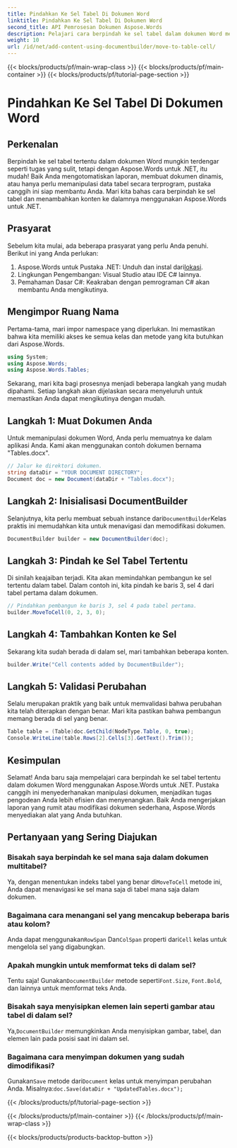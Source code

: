 ```yaml
---
title: Pindahkan Ke Sel Tabel Di Dokumen Word
linktitle: Pindahkan Ke Sel Tabel Di Dokumen Word
second_title: API Pemrosesan Dokumen Aspose.Words
description: Pelajari cara berpindah ke sel tabel dalam dokumen Word menggunakan Aspose.Words untuk .NET dengan panduan langkah demi langkah yang komprehensif ini. Sempurna untuk pengembang.
weight: 10
url: /id/net/add-content-using-documentbuilder/move-to-table-cell/
---
```


{{< blocks/products/pf/main-wrap-class >}}
{{< blocks/products/pf/main-container >}}
{{< blocks/products/pf/tutorial-page-section >}}

# Pindahkan Ke Sel Tabel Di Dokumen Word

## Perkenalan

Berpindah ke sel tabel tertentu dalam dokumen Word mungkin terdengar seperti tugas yang sulit, tetapi dengan Aspose.Words untuk .NET, itu mudah! Baik Anda mengotomatiskan laporan, membuat dokumen dinamis, atau hanya perlu memanipulasi data tabel secara terprogram, pustaka canggih ini siap membantu Anda. Mari kita bahas cara berpindah ke sel tabel dan menambahkan konten ke dalamnya menggunakan Aspose.Words untuk .NET.

## Prasyarat

Sebelum kita mulai, ada beberapa prasyarat yang perlu Anda penuhi. Berikut ini yang Anda perlukan:

1.  Aspose.Words untuk Pustaka .NET: Unduh dan instal dari[lokasi](https://releases.aspose.com/words/net/).
2. Lingkungan Pengembangan: Visual Studio atau IDE C# lainnya.
3. Pemahaman Dasar C#: Keakraban dengan pemrograman C# akan membantu Anda mengikutinya.

## Mengimpor Ruang Nama

Pertama-tama, mari impor namespace yang diperlukan. Ini memastikan bahwa kita memiliki akses ke semua kelas dan metode yang kita butuhkan dari Aspose.Words.

```csharp
using System;
using Aspose.Words;
using Aspose.Words.Tables;
```

Sekarang, mari kita bagi prosesnya menjadi beberapa langkah yang mudah dipahami. Setiap langkah akan dijelaskan secara menyeluruh untuk memastikan Anda dapat mengikutinya dengan mudah.

## Langkah 1: Muat Dokumen Anda

Untuk memanipulasi dokumen Word, Anda perlu memuatnya ke dalam aplikasi Anda. Kami akan menggunakan contoh dokumen bernama "Tables.docx".

```csharp
// Jalur ke direktori dokumen.
string dataDir = "YOUR DOCUMENT DIRECTORY";
Document doc = new Document(dataDir + "Tables.docx");
```

## Langkah 2: Inisialisasi DocumentBuilder

 Selanjutnya, kita perlu membuat sebuah instance dari`DocumentBuilder`Kelas praktis ini memudahkan kita untuk menavigasi dan memodifikasi dokumen.

```csharp
DocumentBuilder builder = new DocumentBuilder(doc);
```

## Langkah 3: Pindah ke Sel Tabel Tertentu

Di sinilah keajaiban terjadi. Kita akan memindahkan pembangun ke sel tertentu dalam tabel. Dalam contoh ini, kita pindah ke baris 3, sel 4 dari tabel pertama dalam dokumen.

```csharp
// Pindahkan pembangun ke baris 3, sel 4 pada tabel pertama.
builder.MoveToCell(0, 2, 3, 0);
```

## Langkah 4: Tambahkan Konten ke Sel

Sekarang kita sudah berada di dalam sel, mari tambahkan beberapa konten.

```csharp
builder.Write("Cell contents added by DocumentBuilder");
```

## Langkah 5: Validasi Perubahan

Selalu merupakan praktik yang baik untuk memvalidasi bahwa perubahan kita telah diterapkan dengan benar. Mari kita pastikan bahwa pembangun memang berada di sel yang benar.

```csharp
Table table = (Table)doc.GetChild(NodeType.Table, 0, true);
Console.WriteLine(table.Rows[2].Cells[3].GetText().Trim());
```

## Kesimpulan

Selamat! Anda baru saja mempelajari cara berpindah ke sel tabel tertentu dalam dokumen Word menggunakan Aspose.Words untuk .NET. Pustaka canggih ini menyederhanakan manipulasi dokumen, menjadikan tugas pengodean Anda lebih efisien dan menyenangkan. Baik Anda mengerjakan laporan yang rumit atau modifikasi dokumen sederhana, Aspose.Words menyediakan alat yang Anda butuhkan.

## Pertanyaan yang Sering Diajukan

### Bisakah saya berpindah ke sel mana saja dalam dokumen multitabel?
 Ya, dengan menentukan indeks tabel yang benar di`MoveToCell` metode ini, Anda dapat menavigasi ke sel mana saja di tabel mana saja dalam dokumen.

### Bagaimana cara menangani sel yang mencakup beberapa baris atau kolom?
 Anda dapat menggunakan`RowSpan` Dan`ColSpan` properti dari`Cell` kelas untuk mengelola sel yang digabungkan.

### Apakah mungkin untuk memformat teks di dalam sel?
 Tentu saja! Gunakan`DocumentBuilder` metode seperti`Font.Size`, `Font.Bold`, dan lainnya untuk memformat teks Anda.

### Bisakah saya menyisipkan elemen lain seperti gambar atau tabel di dalam sel?
 Ya,`DocumentBuilder` memungkinkan Anda menyisipkan gambar, tabel, dan elemen lain pada posisi saat ini dalam sel.

### Bagaimana cara menyimpan dokumen yang sudah dimodifikasi?
 Gunakan`Save` metode dari`Document` kelas untuk menyimpan perubahan Anda. Misalnya:`doc.Save(dataDir + "UpdatedTables.docx");`


{{< /blocks/products/pf/tutorial-page-section >}}

{{< /blocks/products/pf/main-container >}}
{{< /blocks/products/pf/main-wrap-class >}}

{{< blocks/products/products-backtop-button >}}
